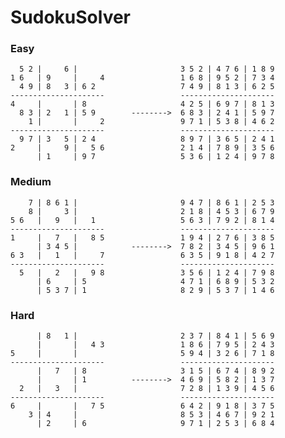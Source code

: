 # SudokuSolver


### Easy
      5 2 |     6 |                       3 5 2 | 4 7 6 | 1 8 9
    1 6   | 9     |     4                 1 6 8 | 9 5 2 | 7 3 4
      4 9 | 8   3 | 6 2                   7 4 9 | 8 1 3 | 6 2 5
    ---------------------                 ---------------------
    4     |       | 8                     4 2 5 | 6 9 7 | 8 1 3
      8 3 | 2   1 | 5 9        -------->  6 8 3 | 2 4 1 | 5 9 7
        1 |       |     2                 9 7 1 | 5 3 8 | 4 6 2
    ---------------------                 ---------------------
      9 7 | 3   5 | 2 4                   8 9 7 | 3 6 5 | 2 4 1
    2     |     9 |   5 6                 2 1 4 | 7 8 9 | 3 5 6
          | 1     | 9 7                   5 3 6 | 1 2 4 | 9 7 8


### Medium
        7 | 8 6 1 |                       9 4 7 | 8 6 1 | 2 5 3
        8 |     3 |                       2 1 8 | 4 5 3 | 6 7 9
    5 6   |   9   |   1                   5 6 3 | 7 9 2 | 8 1 4
    ---------------------                 ---------------------
    1     |   7   |   8 5                 1 9 4 | 2 7 6 | 3 8 5
          | 3 4 5 |            -------->  7 8 2 | 3 4 5 | 9 6 1
    6 3   |   1   |     7                 6 3 5 | 9 1 8 | 4 2 7
    ---------------------                 ---------------------
      5   |   2   |   9 8                 3 5 6 | 1 2 4 | 7 9 8
          | 6     | 5                     4 7 1 | 6 8 9 | 5 3 2
          | 5 3 7 | 1                     8 2 9 | 5 3 7 | 1 4 6


### Hard
          | 8   1 |                       2 3 7 | 8 4 1 | 5 6 9
          |       |   4 3                 1 8 6 | 7 9 5 | 2 4 3
    5     |       |                       5 9 4 | 3 2 6 | 7 1 8
    ---------------------                 ---------------------
          |   7   | 8                     3 1 5 | 6 7 4 | 8 9 2
          |       | 1          -------->  4 6 9 | 5 8 2 | 1 3 7
      2   |   3   |                       7 2 8 | 1 3 9 | 4 5 6
    ---------------------                 ---------------------
    6     |       |   7 5                 6 4 2 | 9 1 8 | 3 7 5
        3 | 4     |                       8 5 3 | 4 6 7 | 9 2 1
          | 2     | 6                     9 7 1 | 2 5 3 | 6 8 4
